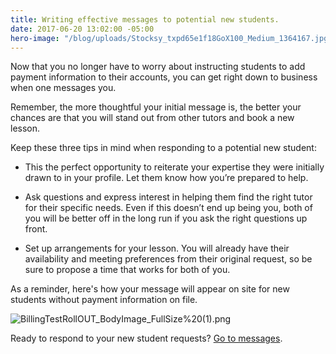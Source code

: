 ```yaml
---
title: Writing effective messages to potential new students.
date: 2017-06-20 13:02:00 -05:00
hero-image: "/blog/uploads/Stocksy_txpd65e1f18GoX100_Medium_1364167.jpg"
---
```


Now that you no longer have to worry about instructing students to add payment information to their accounts, you can get right down to business when one messages you.
 
Remember, the more thoughtful your initial message is, the better your chances are that you will stand out from other tutors and book a new lesson.
 
Keep these three tips in mind when responding to a potential new student:
 
* This the perfect opportunity to reiterate your expertise they were initially drawn to in your profile. Let them know how you’re prepared to help.

* Ask questions and express interest in helping them find the right tutor for their specific needs. Even if this doesn’t end up being you, both of you will be better off in the long run if you ask the right questions up front.

* Set up arrangements for your lesson. You will already have their availability and meeting preferences from their original request, so be sure to propose a time that works for both of you.

As a reminder, here's how your message will appear on site for new students without payment information on file.

![BillingTestRollOUT_BodyImage_FullSize%20(1).png](/blog/uploads/BillingTestRollOUT_BodyImage_FullSize%20(1).png)
 
Ready to respond to your new student requests? [Go to messages](https://www.wyzant.com/tutor/messaging/).